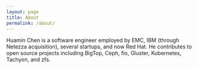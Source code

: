 ```yaml
---
layout: page
title: About
permalink: /about/
---
```


Huamin Chen is a software engineer employed by EMC, IBM (through Netezza acquisition), several startups, and now Red Hat. He contributes to open source projects including BigTop, Ceph, fio, Gluster, Kubernetes, Tachyon, and zfs.


